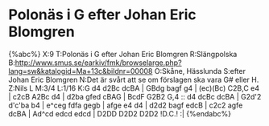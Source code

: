 # Polonäs i G efter Johan Eric Blomgren

{%abc%}
X:9
T:Polonäs i G efter Johan Eric Blomgren
R:Slängpolska
B:http://www.smus.se/earkiv/fmk/browselarge.php?lang=sw&katalogid=Ma+13c&bildnr=00008
O:Skåne, Hässlunda
S:efter Johan Eric Blomgren
N:Det är svårt att se om förslagen ska vara G# eller H.
Z:Nils L
M:3/4
L:1/16
K:G
d4 d2Bc dcBA | GBdg bagf g4 | (ec)(Bc) C2B,C e4 | c2cB A2Bc d4 |
d2ba gfed cBAG | BcdF G2B2 G,4 :: d4 dcBc dcBA | G2d'2 d'c'ba b4 |
e^ceg fdfa gegb | afge e4 d4 | d2d2 bagf edcB | c2c2 agfe dcBA |
Ad^cd edcd edcd | D2DD D2D2 D2D2 !D.C.! :|
{%endabc%}
